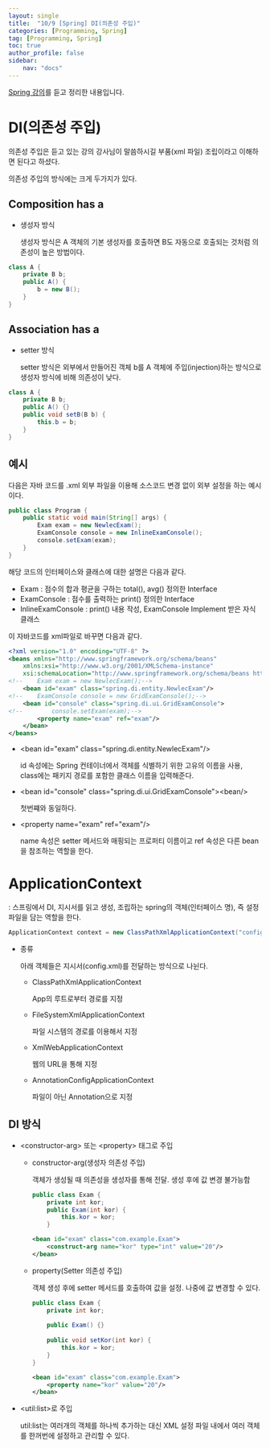 ```yaml
---
layout: single
title:  "10/9 [Spring] DI(의존성 주입)"
categories: [Programming, Spring]
tag: [Programming, Spring]
toc: true
author_profile: false
sidebar:
    nav: "docs"
---
```


[Spring 강의](https://www.youtube.com/watch?v=R_6fW1tVj8Y&list=PLq8wAnVUcTFUHYMzoV2RoFoY2HDTKru3T&index=8)를 듣고 정리한 내용입니다.



# DI(의존성 주입)

의존성 주입은 듣고 있는 강의 강사님이 말씀하시길 부품(xml 파일) 조립이라고 이해하면 된다고 하셨다.

의존성 주입의 방식에는 크게 두가지가 있다.

## Composition has a

* 생성자 방식

  생성자 방식은 A 객체의 기본 생성자를 호출하면 B도 자동으로 호출되는 것처럼 의존성이 높은 방법이다.

```java
class A {
    private B b;
    public A() {
        b = new B();
    }
}
```



## Association has a

* setter 방식

  setter 방식은 외부에서 만들어진 객체 b를 A 객체에 주입(injection)하는 방식으로 생성자 방식에 비해 의존성이 낮다.

```java
class A {
	private B b;
    public A() {}
    public void setB(B b) {
        this.b = b;
    }
}
```



## 예시

다음은 자바 코드를 .xml 외부 파일을 이용해 소스코드 변경 없이 외부 설정을 하는 예시이다.

```java
public class Program {
    public static void main(String[] args) {
        Exam exam = new NewlecExam();
        ExamConsole console = new InlineExamConsole();
        console.setExam(exam);
    }
}
```

해당 코드의 인터페이스와 클래스에 대한 설명은 다음과 같다.

* Exam : 점수의 합과 평균을 구하는 total(), avg() 정의한 Interface
* ExamConsole : 점수를 출력하는 print() 정의한 Interface
* InlineExamConsole : print() 내용 작성, ExamConsole Implement 받은 자식 클래스

이 자바코드를 xml파일로 바꾸면 다음과 같다.

```xml
<?xml version="1.0" encoding="UTF-8" ?>
<beans xmlns="http://www.springframework.org/schema/beans"
    xmlns:xsi="http://www.w3.org/2001/XMLSchema-instance"
    xsi:schemaLocation="http://www.springframework.org/schema/beans http://www.springframework.org/schema/beans/spring-beans.xsd">
<!--    Exam exam = new NewlecExam();-->
    <bean id="exam" class="spring.di.entity.NewlecExam"/>
<!--    ExamConsole console = new GridExamConsole();-->
    <bean id="console" class="spring.di.ui.GridExamConsole">
<!--        console.setExam(exam);-->
        <property name="exam" ref="exam"/>
    </bean>
</beans>
```

* \<bean id="exam" class="spring.di.entity.NewlecExam"/\>

  id 속성에는 Spring 컨테이너에서 객체를 식별하기 위한 고유의 이름을 사용, class에는 패키지 경로를 포함한 클래스 이름을 입력해준다.

* \<bean id="console" class="spring.di.ui.GridExamConsole"\>\<bean/\>

  첫번쨰와 동일하다.

* \<property name="exam" ref="exam"/\>

  name 속성은 setter 메서드와 매핑되는 프로퍼티 이름이고 ref 속성은 다른 bean을 참조하는 역할을 한다.



# ApplicationContext

 : 스프링에서 DI, 지시서를 읽고 생성, 조립하는 spring의 객체(인터페이스 명), 즉 설정 파일을 담는 역할을 한다.

```java
ApplicationContext context = new ClassPathXmlApplicationContext("config.xml"); // 루트에 config.xml 파일을 두었다는 의미
```

* 종류

  아래 객체들은 지시서(config.xml)를 전달하는 방식으로 나뉜다.

  * ClassPathXmlApplicationContext

    App의 루트로부터 경로를 지정

  * FileSystemXmlApplicationContext

    파일 시스템의 경로를 이용해서 지정

  * XmlWebApplicationContext

    웹의 URL을 통해 지정

  * AnnotationConfigApplicationContext

    파일이 아닌 Annotation으로 지정

## DI 방식

* \<constructor-arg\> 또는 \<property\> 태그로 주입

  * constructor-arg(생성자 의존성 주입)

    객체가 생성될 때 의존성을 생성자를 통해 전달. 생성 후에 값 변경 불가능함

    ```java
    public class Exam {
        private int kor;
        public Exam(int kor) {
            this.kor = kor;
        }
    ```

    ```xml
    <bean id="exam" class="com.example.Exam">
    	<construct-arg name="kor" type="int" value="20"/>
    </bean>
    ```

  * property(Setter 의존성 주입)

    객체 생성 후에 setter 메서드를 호출하여 값을 설정. 나중에 값 변경할 수 있다.

    ```java
    public class Exam {
        private int kor;
        
        public Exam() {}
        
        public void setKor(int kor) {
            this.kor = kor;
        }
    }
    ```

    ```xml
    <bean id="exam" class="com.example.Exam">
    	<property name="kor" value="20"/>
    </bean>
    ```

    

* \<util:list\>로 주입

  util:list는 여러개의 객체를 하나씩 추가하는 대신 XML 설정 파일 내에서 여러 객체를 한꺼번에 설정하고 관리할 수 있다.



